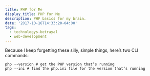 ```yaml
---
title: PHP for Me
display_title: PHP for Me
description: PHP basics for my brain.
date: '2017-10-16T14:33:20-04:00'
tags:
  - technologys-betrayal
  - web-development
---
```

Because I keep forgetting these silly, simple things, here’s two CLI commands:

```shell
php --version # get the PHP version that’s running
php --ini # find the php.ini file for the version that’s running

```
